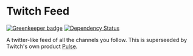 # Twitch Feed

[![Greenkeeper badge](https://badges.greenkeeper.io/freaktechnik/twitch-feed.svg)](https://greenkeeper.io/)
[![Dependency Status](https://dependencyci.com/github/freaktechnik/twitch-feed/badge)](https://dependencyci.com/github/freaktechnik/twitch-feed)

A twitter-like feed of all the channels you follow. This is superseeded by Twitch's own product [Pulse](https://blog.twitch.tv/https-blog-twitch-tv-pulse-lets-share-emote-and-discover-more-together-57d3460aa9f0#.ydp443b6w).
